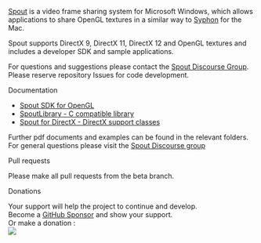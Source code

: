 [Spout](https://spout.zeal.co/) is a video frame sharing system for Microsoft Windows, which allows applications to share OpenGL textures in a similar way to [Syphon](https://github.com/Syphon) for the Mac.

Spout supports DirectX 9, DirectX 11, DirectX 12 and OpenGL textures and includes a developer SDK and sample applications.

For questions and suggestions please contact the [Spout Discourse Group](https://spout.discourse.group/). Please reserve repository Issues for code development.

Documentation
- [Spout SDK for OpenGL](https://spoutgl-site.netlify.app/)
- [SpoutLibrary - C compatible library](https://spoutlibrary-site.netlify.app/)
- [Spout for DirectX - DirectX support classes](https://spoutdx-site.netlify.app/)

Further pdf documents and examples can be found in the relevant folders.\
For general questions please visit the [Spout Discourse group](https://spout.discourse.group)

Pull requests

Please make all pull requests from the beta branch.

Donations

Your support will help the project to continue and develop.\
Become a [GitHub Sponsor](https://github.com/sponsors/leadedge) and show your support.\
Or make a donation :\
[![](https://www.paypalobjects.com/en_AU/i/btn/btn_donate_SM.gif)](https://www.paypal.com/cgi-bin/webscr?cmd=_s-xclick&hosted_button_id=P4P4QJZBT87PJ)  







